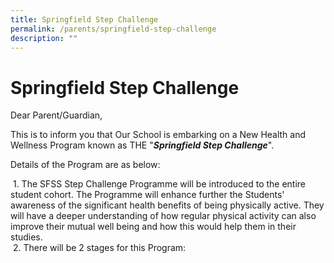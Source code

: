 ```yaml
---
title: Springfield Step Challenge
permalink: /parents/springfield-step-challenge
description: ""
---
```

# **Springfield Step Challenge**
Dear Parent/Guardian,  
  
This is to inform you that Our School is embarking on a New Health and Wellness Program known as THE "**_Springfield Step Challenge_**".  
  
Details of the Program are as below:  

 1. The SFSS Step Challenge Programme will be introduced to the entire student cohort. The Programme will enhance further the Students' awareness of the significant health benefits of being physically active. They will have a deeper understanding of how regular physical activity can also improve their mutual well being and how this would help them in their studies.   
 2. There will be 2 stages for this Program: